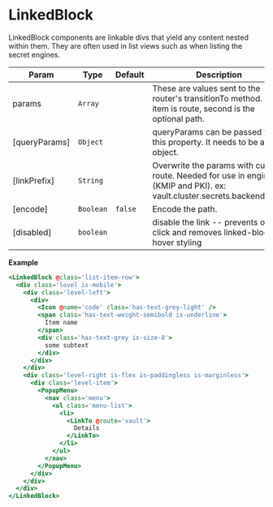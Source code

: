 # LinkedBlock

LinkedBlock components are linkable divs that yield any content nested within them. They are often used in list views such as when listing the secret engines.

| Param         | Type                 | Default            | Description                                                                                                              |
| ------------- | -------------------- | ------------------ | ------------------------------------------------------------------------------------------------------------------------ |
| params        | <code>Array</code>   | <code></code>      | These are values sent to the router's transitionTo method. First item is route, second is the optional path.             |
| [queryParams] | <code>Object</code>  | <code></code>      | queryParams can be passed via this property. It needs to be an object.                                                   |
| [linkPrefix]  | <code>String</code>  | <code></code>      | Overwrite the params with custom route. Needed for use in engines (KMIP and PKI). ex: vault.cluster.secrets.backend.kmip |
| [encode]      | <code>Boolean</code> | <code>false</code> | Encode the path.                                                                                                         |
| [disabled]    | <code>boolean</code> |                    | disable the link -- prevents on click and removes linked-block hover styling                                             |

**Example**

```hbs preview-template
<LinkedBlock @class='list-item-row'>
  <div class='level is-mobile'>
    <div class='level-left'>
      <div>
        <Icon @name='code' class='has-text-grey-light' />
        <span class='has-text-weight-semibold is-underline'>
          Item name
        </span>
        <div class='has-text-grey is-size-8'>
          some subtext
        </div>
      </div>
    </div>
    <div class='level-right is-flex is-paddingless is-marginless'>
      <div class='level-item'>
        <PopupMenu>
          <nav class='menu'>
            <ul class='menu-list'>
              <li>
                <LinkTo @route='vault'>
                  Details
                </LinkTo>
              </li>
            </ul>
          </nav>
        </PopupMenu>
      </div>
    </div>
  </div>
</LinkedBlock>
```
